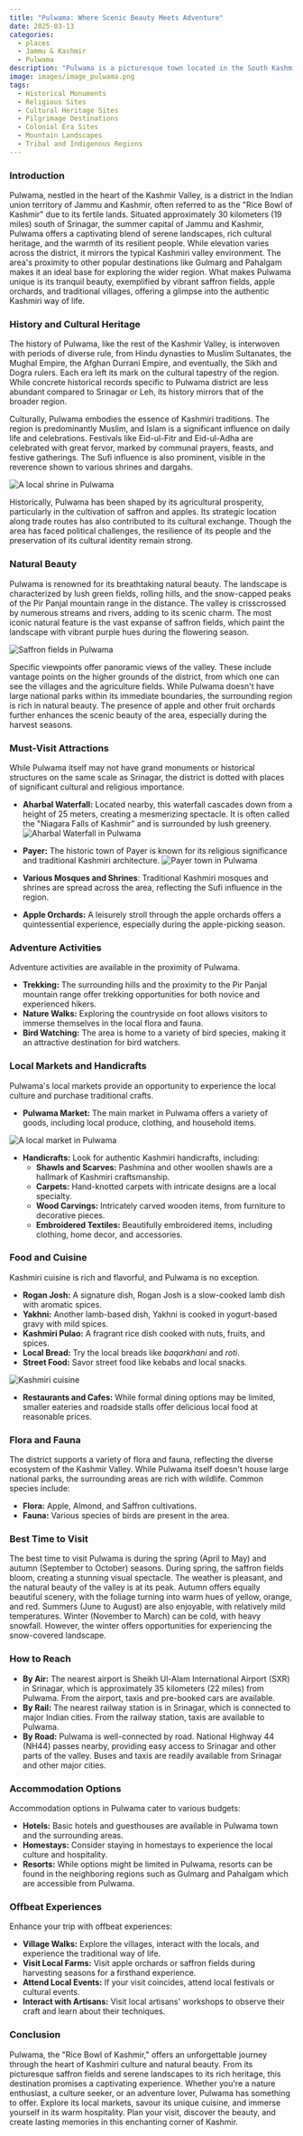 ```yaml
---
title: "Pulwama: Where Scenic Beauty Meets Adventure"
date: 2025-03-13
categories:
  - places
  - Jammu & Kashmir
  - Pulwama
description: "Pulwama is a picturesque town located in the South Kashmir valley, known for its lush green meadows and crystal-clear streams. It serves as a base camp for trekkers heading to destinations like Amarnath and Poonhill. The town is also famous for its natural beauty and serene environment, making it a haven for nature lovers."
image: images/image_pulwama.png
tags: 
  - Historical Monuments
  - Religious Sites
  - Cultural Heritage Sites
  - Pilgrimage Destinations
  - Colonial Era Sites
  - Mountain Landscapes
  - Tribal and Indigenous Regions
---
```



### **Introduction**

Pulwama, nestled in the heart of the Kashmir Valley, is a district in the Indian union territory of Jammu and Kashmir, often referred to as the "Rice Bowl of Kashmir" due to its fertile lands. Situated approximately 30 kilometers (19 miles) south of Srinagar, the summer capital of Jammu and Kashmir, Pulwama offers a captivating blend of serene landscapes, rich cultural heritage, and the warmth of its resilient people. While elevation varies across the district, it mirrors the typical Kashmiri valley environment. The area's proximity to other popular destinations like Gulmarg and Pahalgam makes it an ideal base for exploring the wider region. What makes Pulwama unique is its tranquil beauty, exemplified by vibrant saffron fields, apple orchards, and traditional villages, offering a glimpse into the authentic Kashmiri way of life.

### **History and Cultural Heritage**

The history of Pulwama, like the rest of the Kashmir Valley, is interwoven with periods of diverse rule, from Hindu dynasties to Muslim Sultanates, the Mughal Empire, the Afghan Durrani Empire, and eventually, the Sikh and Dogra rulers. Each era left its mark on the cultural tapestry of the region. While concrete historical records specific to Pulwama district are less abundant compared to Srinagar or Leh, its history mirrors that of the broader region.

Culturally, Pulwama embodies the essence of Kashmiri traditions. The region is predominantly Muslim, and Islam is a significant influence on daily life and celebrations. Festivals like Eid-ul-Fitr and Eid-ul-Adha are celebrated with great fervor, marked by communal prayers, feasts, and festive gatherings. The Sufi influence is also prominent, visible in the reverence shown to various shrines and dargahs.

<img src="placeholder_image_cultural_site.jpg" alt="A local shrine in Pulwama">

Historically, Pulwama has been shaped by its agricultural prosperity, particularly in the cultivation of saffron and apples. Its strategic location along trade routes has also contributed to its cultural exchange. Though the area has faced political challenges, the resilience of its people and the preservation of its cultural identity remain strong.

### **Natural Beauty**

Pulwama is renowned for its breathtaking natural beauty. The landscape is characterized by lush green fields, rolling hills, and the snow-capped peaks of the Pir Panjal mountain range in the distance. The valley is crisscrossed by numerous streams and rivers, adding to its scenic charm. The most iconic natural feature is the vast expanse of saffron fields, which paint the landscape with vibrant purple hues during the flowering season.

<img src="placeholder_image_saffron_fields.jpg" alt="Saffron fields in Pulwama">

Specific viewpoints offer panoramic views of the valley. These include vantage points on the higher grounds of the district, from which one can see the villages and the agriculture fields. While Pulwama doesn't have large national parks within its immediate boundaries, the surrounding region is rich in natural beauty. The presence of apple and other fruit orchards further enhances the scenic beauty of the area, especially during the harvest seasons.

### **Must-Visit Attractions**

While Pulwama itself may not have grand monuments or historical structures on the same scale as Srinagar, the district is dotted with places of significant cultural and religious importance.

*   **Aharbal Waterfall:** Located nearby, this waterfall cascades down from a height of 25 meters, creating a mesmerizing spectacle. It is often called the "Niagara Falls of Kashmir" and is surrounded by lush greenery.
    <img src="placeholder_image_aharbal_waterfall.jpg" alt="Aharbal Waterfall in Pulwama">

*   **Payer:** The historic town of Payer is known for its religious significance and traditional Kashmiri architecture.
    <img src="placeholder_image_payer_town.jpg" alt="Payer town in Pulwama">
*   **Various Mosques and Shrines**: Traditional Kashmiri mosques and shrines are spread across the area, reflecting the Sufi influence in the region.

*   **Apple Orchards:** A leisurely stroll through the apple orchards offers a quintessential experience, especially during the apple-picking season.

### **Adventure Activities**

Adventure activities are available in the proximity of Pulwama.

*   **Trekking:** The surrounding hills and the proximity to the Pir Panjal mountain range offer trekking opportunities for both novice and experienced hikers.
*   **Nature Walks:** Exploring the countryside on foot allows visitors to immerse themselves in the local flora and fauna.
*   **Bird Watching:** The area is home to a variety of bird species, making it an attractive destination for bird watchers.

### **Local Markets and Handicrafts**

Pulwama's local markets provide an opportunity to experience the local culture and purchase traditional crafts.

*   **Pulwama Market:** The main market in Pulwama offers a variety of goods, including local produce, clothing, and household items.

<img src="placeholder_image_local_market.jpg" alt="A local market in Pulwama">

*   **Handicrafts:** Look for authentic Kashmiri handicrafts, including:
    *   **Shawls and Scarves:** Pashmina and other woollen shawls are a hallmark of Kashmiri craftsmanship.
    *   **Carpets:** Hand-knotted carpets with intricate designs are a local specialty.
    *   **Wood Carvings:** Intricately carved wooden items, from furniture to decorative pieces.
    *   **Embroidered Textiles:** Beautifully embroidered items, including clothing, home decor, and accessories.

### **Food and Cuisine**

Kashmiri cuisine is rich and flavorful, and Pulwama is no exception.

*   **Rogan Josh:** A signature dish, Rogan Josh is a slow-cooked lamb dish with aromatic spices.
*   **Yakhni:** Another lamb-based dish, Yakhni is cooked in yogurt-based gravy with mild spices.
*   **Kashmiri Pulao:** A fragrant rice dish cooked with nuts, fruits, and spices.
*   **Local Bread:** Try the local breads like _baqarkhani_ and _roti_.
*   **Street Food:** Savor street food like kebabs and local snacks.

<img src="placeholder_image_kashmiri_cuisine.jpg" alt="Kashmiri cuisine">

*   **Restaurants and Cafes:** While formal dining options may be limited, smaller eateries and roadside stalls offer delicious local food at reasonable prices.

### **Flora and Fauna**

The district supports a variety of flora and fauna, reflecting the diverse ecosystem of the Kashmir Valley. While Pulwama itself doesn't house large national parks, the surrounding areas are rich with wildlife. Common species include:

*   **Flora:** Apple, Almond, and Saffron cultivations.
*   **Fauna:** Various species of birds are present in the area.

### **Best Time to Visit**

The best time to visit Pulwama is during the spring (April to May) and autumn (September to October) seasons. During spring, the saffron fields bloom, creating a stunning visual spectacle. The weather is pleasant, and the natural beauty of the valley is at its peak. Autumn offers equally beautiful scenery, with the foliage turning into warm hues of yellow, orange, and red. Summers (June to August) are also enjoyable, with relatively mild temperatures. Winter (November to March) can be cold, with heavy snowfall. However, the winter offers opportunities for experiencing the snow-covered landscape.

### **How to Reach**

*   **By Air:** The nearest airport is Sheikh Ul-Alam International Airport (SXR) in Srinagar, which is approximately 35 kilometers (22 miles) from Pulwama. From the airport, taxis and pre-booked cars are available.
*   **By Rail:** The nearest railway station is in Srinagar, which is connected to major Indian cities. From the railway station, taxis are available to Pulwama.
*   **By Road:** Pulwama is well-connected by road. National Highway 44 (NH44) passes nearby, providing easy access to Srinagar and other parts of the valley. Buses and taxis are readily available from Srinagar and other major cities.

### **Accommodation Options**

Accommodation options in Pulwama cater to various budgets:

*   **Hotels:** Basic hotels and guesthouses are available in Pulwama town and the surrounding areas.
*   **Homestays:** Consider staying in homestays to experience the local culture and hospitality.
*   **Resorts:** While options might be limited in Pulwama, resorts can be found in the neighboring regions such as Gulmarg and Pahalgam which are accessible from Pulwama.

### **Offbeat Experiences**

Enhance your trip with offbeat experiences:

*   **Village Walks:** Explore the villages, interact with the locals, and experience the traditional way of life.
*   **Visit Local Farms:** Visit apple orchards or saffron fields during harvesting seasons for a firsthand experience.
*   **Attend Local Events:** If your visit coincides, attend local festivals or cultural events.
*   **Interact with Artisans:** Visit local artisans' workshops to observe their craft and learn about their techniques.

### **Conclusion**

Pulwama, the "Rice Bowl of Kashmir," offers an unforgettable journey through the heart of Kashmiri culture and natural beauty. From its picturesque saffron fields and serene landscapes to its rich heritage, this destination promises a captivating experience. Whether you're a nature enthusiast, a culture seeker, or an adventure lover, Pulwama has something to offer. Explore its local markets, savour its unique cuisine, and immerse yourself in its warm hospitality. Plan your visit, discover the beauty, and create lasting memories in this enchanting corner of Kashmir.


